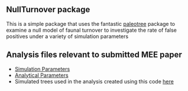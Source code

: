 ## NullTurnover package

This is a simple package that uses the fantastic [paleotree](https://github.com/dwbapst/paleotree) package to examine a null model of faunal turnover to investigate the rate of false positives under a variety of simulation parameters


## Analysis files relevant to submitted MEE paper

*  [Simulation Parameters](/Analysis_MEE_Manuscript/Analysis_MEE_manuscript_simulation_params_1000_trees.Rmd)
*  [Analytical Parameters](/Analysis_MEE_Manuscript/Analysis_MEE_manuscript_analytical_params_1000_trees.Rmd)
*  Simulated trees used in the analysis created using this code [here](/Analysis_MEE_Manuscript/Analysis_MEE_manuscript_createTrees.Rmd)
